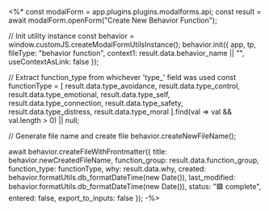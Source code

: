 <%*
const modalForm = app.plugins.plugins.modalforms.api;
const result = await modalForm.openForm("Create New Behavior Function");

// Init utility instance
const behavior = window.customJS.createModalFormUtilsInstance();
behavior.init({
  app,
  tp,
  fileType: "behavior function",
  context1: result.data.behavior_name || "",
  useContextAsLink: false
});

// Extract function_type from whichever 'type_' field was used
const functionType = [
  result.data.type_avoidance,
  result.data.type_control,
  result.data.type_emotional,
  result.data.type_self,
  result.data.type_connection,
  result.data.type_safety,
  result.data.type_distress,
  result.data.type_moral
].find(val => val && val.length > 0) || null;

// Generate file name and create file
behavior.createNewFileName();

await behavior.createFileWithFrontmatter({
  title: behavior.newCreatedFileName,
  function_group: result.data.function_group,
  function_type: functionType,
  why: result.data.why,
  created: behavior.formatUtils.db_formatDateTime(new Date()),
  last_modified: behavior.formatUtils.db_formatDateTime(new Date()),
  status: "🟩 complete",
  entered: false,
  export_to_inputs: false
});
-%>
